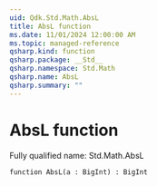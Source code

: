 ```yaml
---
uid: Qdk.Std.Math.AbsL
title: AbsL function
ms.date: 11/01/2024 12:00:00 AM
ms.topic: managed-reference
qsharp.kind: function
qsharp.package: __Std__
qsharp.namespace: Std.Math
qsharp.name: AbsL
qsharp.summary: ""
---
```


# AbsL function

Fully qualified name: Std.Math.AbsL

```qsharp
function AbsL(a : BigInt) : BigInt
```
